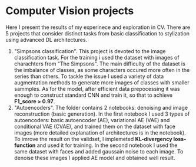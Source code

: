 # Computer Vision projects

Here I present the results of my experinece and exploration in CV. There are 5 projects that consider distinct tasks from basic classification to stylization using advanced DL architectures.

1. "Simpsons classification". This project is devoted to the image classification task. For the training i used the dataset with images of charachters from "The Simpsons". The main difficulty of the dataset is the imbalance of classes, as some characters occured more often in the series than others. To tackle the issue I used a variety of data augmentation methods to generate more images of classes with smaller sammples. As for the model, after efficient data prepocessing it was enough to construct standard CNN and train it, so that to achieve **F1_score > 0.97**.
2. "Autoencoders". The folder contains 2 notebooks: denoising and image reconstruction (basic generation). In the first notebook I used 3 types of autoencoders: basic autoencoder (AE), variational AE (VAE) and conditional VAE (CVAE), and trained them on the dataset with face images (more detailed explanation of architectures is in the notebook). To imrove the result on the validset, I implemeted **KL-divergency loss-function** and used it for training. In the second notebook I used the same dataset with faces and added gaussain noise to each image. To denoise these images I applied AE model and obtained well result. 
